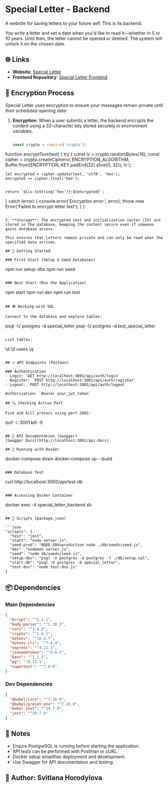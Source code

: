 # Special Letter - Backend

A website for saving letters to your future self. This is its backend.

You write a letter and set a date when you'd like to read it—whether in 5 or 10 years. Until then, the letter cannot be opened or deleted. The system will unlock it on the chosen date.

## 🌐 Links
- **Website**: [Special Letter](https://special-letter-theta.vercel.app/)
- **Frontend Repository**: [Special Letter Frontend](https://github.com/horodylova/special-letter)

## 🔐 Encryption Process

Special Letter uses encryption to ensure your messages remain private until their scheduled opening date:

1. **Encryption**: When a user submits a letter, the backend encrypts the content using a 32-character key stored securely in environment variables.
   ```javascript
   
   const crypto = require('crypto');
   
function encryptText(text) {
  try {
     const iv = crypto.randomBytes(16);
     const cipher = crypto.createCipheriv(
      ENCRYPTION_ALGORITHM, 
      Buffer.from(ENCRYPTION_KEY.padEnd(32).slice(0, 32)), 
      iv
    );
    
    let encrypted = cipher.update(text, 'utf8', 'hex');
    encrypted += cipher.final('hex');
    
    
    return `${iv.toString('hex')}:${encrypted}`;
  } catch (error) {
    console.error('Encryption error:', error);
    throw new Error('Failed to encrypt letter text');
  }
}
   ```

2. **Storage**: The encrypted text and initialization vector (IV) are stored in the database, keeping the content secure even if someone gains database access.

This ensures that letters remain private and can only be read when the specified date arrives.

## 🚀 Getting Started

### First Start (Setup & Seed Databases)
```
npm run setup-dbs
npm run seed
```

### Next Start (Run the Application)
```
npm start
npm run dev
npm run test
```

## 🛠 Working with SQL

Connect to the database and explore tables:
```
psql -U postgres -d special_letter
psql -U postgres -d test_special_letter
```

List tables:
```
\d
\d users
\q
```

## 🔥 API Endpoints (Postman)

### Authentication
- Login: `GET http://localhost:3001/api/auth/login`
- Register: `POST http://localhost:3001/api/auth/register`
- Logout: `POST http://localhost:3001/api/auth/logout`

Authorization: `Bearer your_jwt_token`

## 🔍 Checking Active Port

Find and kill process using port 3001:
```
lsof -i :3001
kill -9 <PID>
```

## 📜 API Documentation (Swagger)
[Swagger Docs](http://localhost:3001/api-docs)

## 🐳 Running with Docker

```
docker-compose down
docker-compose up --build
```

### Database Test
```
curl http://localhost:3000/api/test-db
```

### Accessing Docker Container
```
docker exec -it special_letter_backend sh
```

## 📜 Scripts (package.json)

```json
"scripts": {
  "test": "jest",
  "start": "node server.js",
  "seed-prod": "NODE_ENV=production node ./db/seeds/seed.js",
  "dev": "nodemon server.js",
  "seed": "node db/seeds/seed.js",
  "setup-dbs": "psql -U postgres -d postgres -f ./db/setup.sql",
  "start-db": "psql -U postgres -d special_letter",
  "test-dns": "node test-dns.js"
}
```

## 📦 Dependencies

### Main Dependencies
```json
{
  "bcrypt": "^5.1.1",
  "body-parser": "^1.20.3",
  "cors": "^2.8.5",
  "crypto": "^1.0.1",
  "dotenv": "^16.4.7",
  "dotenv-cli": "^7.4.4",
  "express": "^4.21.1",
  "jsonwebtoken": "^9.0.2",
  "kest": "^1.1.5",
  "pg": "^8.13.1",
  "supertest": "^7.0.0"
}
```

### Dev Dependencies
```json
{
  "@babel/core": "^7.26.0",
  "@babel/preset-env": "^7.26.0",
  "babel-jest": "^29.7.0",
  "jest": "^29.7.0"
}
```

## 📌 Notes

- Ensure PostgreSQL is running before starting the application.
- API tests can be performed with Postman or cURL.
- Docker setup simplifies deployment and development.
- Use Swagger for API documentation and testing.

## 📝 Author: Svitlana Horodylova
